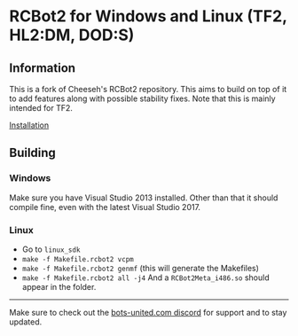 # RCBot2 for Windows and Linux (TF2, HL2:DM, DOD:S)

## Information
This is a fork of Cheeseh's RCBot2 repository. This aims to build on top of it to add features along with possible stability fixes.
Note that this is mainly intended for TF2.

[Installation](http://rcbot.bots-united.com/forums/index.php?showtopic=1967)

## Building
### Windows
Make sure you have Visual Studio 2013 installed.
Other than that it should compile fine, even with the latest Visual Studio 2017.

### Linux
* Go to `linux_sdk`
* `make -f Makefile.rcbot2 vcpm`
* `make -f Makefile.rcbot2 genmf` (this will generate the Makefiles)
* `make -f Makefile.rcbot2 all -j4`
And a `RCBot2Meta_i486.so` should appear in the folder.
---

Make sure to check out the [bots-united.com discord](https://discord.gg/BbxR5wY) for support and to stay updated.